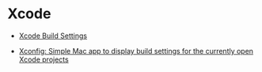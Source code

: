 # Xcode

- [Xcode Build Settings](https://xcodebuildsettings.com)

- [Xconfig: Simple Mac app to display build settings for the currently open Xcode projects](https://github.com/pfandrade/Xconfig)
